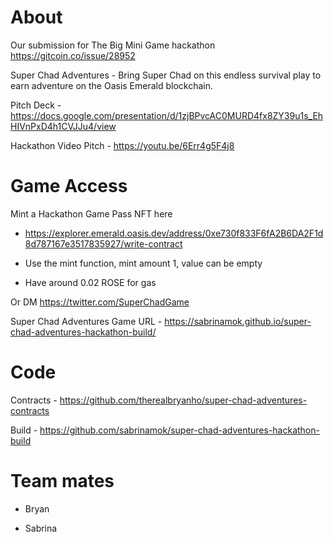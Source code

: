 # About

Our submission for The Big Mini Game hackathon https://gitcoin.co/issue/28952

Super Chad Adventures - Bring Super Chad on this endless survival play to earn adventure on the Oasis Emerald blockchain.

Pitch Deck - https://docs.google.com/presentation/d/1zjBPvcAC0MURD4fx8ZY39u1s_EhHIVnPxD4h1CVJJu4/view

Hackathon Video Pitch - https://youtu.be/6Err4g5F4j8


# Game Access

Mint a Hackathon Game Pass NFT here
- https://explorer.emerald.oasis.dev/address/0xe730f833F6fA2B6DA2F1d8d787167e3517835927/write-contract

- Use the mint function, mint amount 1, value can be empty

- Have around 0.02 ROSE for gas

Or DM https://twitter.com/SuperChadGame  


Super Chad Adventures Game URL - https://sabrinamok.github.io/super-chad-adventures-hackathon-build/

# Code

Contracts - https://github.com/therealbryanho/super-chad-adventures-contracts

Build - https://github.com/sabrinamok/super-chad-adventures-hackathon-build


# Team mates

- Bryan

- Sabrina
